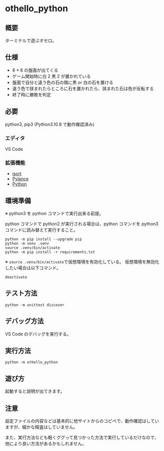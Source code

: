 # othello_python

## 概要

ターミナルで遊ぶオセロ。

## 仕様

- 8 \* 8 の盤面が出てくる
- ゲーム開始時に白 2 黒 2 が置かれている
- 盤面で自分と違う色の石の隣に黒 or 白の石を置ける
- 違う色で挟まれたらところに石を置かれたら、挟まれた石は色が反転する
- 終了時に勝敗を判定

## 必要

python3, pip3
(Python3.10.8 で動作確認済み)

### エディタ

VS Code

### 拡張機能

- [isort](https://marketplace.visualstudio.com/items?itemName=ms-python.isort)
- [Pylance](https://marketplace.visualstudio.com/items?itemName=ms-python.vscode-pylance)
- [Python](https://marketplace.visualstudio.com/items?itemName=ms-python.python)

## 環境準備

※
python3 を python コマンドで実行出来る前提。

python コマンドで python2 が実行される場合は、python コマンドを python3 コマンドに読み替えて実行すること。

```
python -m pip install --upgrade pip
python -m venv .venv
source .venv/bin/activate
python -m pip install -r requirements.txt
```

※
`source .venv/bin/activate`で仮想環境を有効化している。
仮想環境を無効化したい場合は以下コマンド。

```
deactivate
```

## テスト方法

```
python -m unittest discover
```

## デバッグ方法

VS Code のデバッグを実行する。

## 実行方法

```
python -m othello_python
```

## 遊び方

起動すると説明が出てきます。

## 注意

設定ファイルの内容などは基本的に他サイトからのコピペで、動作確認はしていますが、細かな精査はしていません。

また、実行方法なども軽くググって見つかった方法で実行しているだけなので、他により良い方法があるかもしれません。
